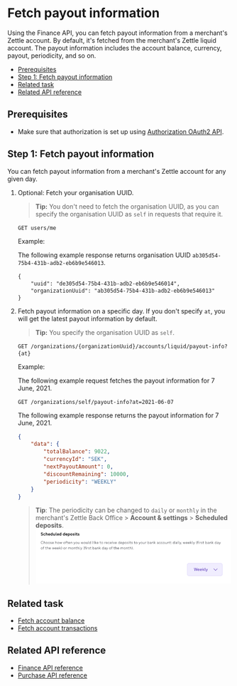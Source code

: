 Fetch payout information
===
Using the Finance API, you can fetch payout information from a merchant's Zettle account. By default, it's fetched from the merchant's Zettle liquid account. The payout information includes the account balance, currency, payout, periodicity, and so on. 

<!-- Is there any limit for how oldest transactions can be fetched? -->  

* [Prerequisites](#prerequisites)
* [Step 1: Fetch payout information](#step-1-fetch-payout-information)
* [Related task](#related-task)
* [Related API reference](#related-api-reference)

## Prerequisites
* Make sure that authorization is set up using [Authorization OAuth2 API](../../authorization.adoc). 
<!-- to be continued if any -->

## Step 1: Fetch payout information
You can fetch payout information from a merchant's Zettle account for any given day.

1. Optional: Fetch your organisation UUID. 
   > **Tip:** You don't need to fetch the organisation UUID, as you can specify the organisation UUID as `self` in requests that require it.

    ```
    GET users/me
    ```
   Example:
       
   The following example response returns organisation UUID `ab305d54-75b4-431b-adb2-eb6b9e546013`.

    ```
    {
        "uuid": "de305d54-75b4-431b-adb2-eb6b9e546014",
        "organizationUuid": "ab305d54-75b4-431b-adb2-eb6b9e546013"
    }
    ```

2. Fetch payout information on a specific day. If you don't specify `at`, you will get the latest payout information by default.
      > **Tip:** You specify the organisation UUID as `self`.
     
   ```
   GET /organizations/{organizationUuid}/accounts/liquid/payout-info?{at}
   ```

   Example:
   
   The following example request fetches the payout information for 7 June, 2021.
   
   ```
   GET /organizations/self/payout-info?at=2021-06-07
   ```
       
   The following example response returns the payout information for 7 June, 2021.

    ```json
    {
        "data": {
            "totalBalance": 9022,
            "currencyId": "SEK",
            "nextPayoutAmount": 0,
            "discountRemaining": 10000,
            "periodicity": "WEEKLY"
        }
    }
    ```
   > **Tip**: The periodicity can be changed to `daily` or `monthly` in the merchant's Zettle Back Office > **Account & settings** > **Scheduled deposits**.                                                                                   
    ![scheduled-deposit-setting](../images/scheduled-deposits-setting.png)       

## Related task
* [Fetch account balance](fetch-account-transactions)
* [Fetch account transactions](fetch-account-transactions)

## Related API reference
* [Finance API reference](../api-reference.md)
* [Purchase API reference](../../purchase.adoc)